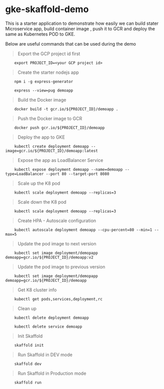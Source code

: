 # gke-skaffold-demo

This is a starter application to demonstrate how easily we can build stater Microservice app, build container image , push it to GCR and deploy the same as Kubernetes POD to GKE.

Below are useful commands that can be used during the demo

> Export the GCP project id first

```
    export PROJECT_ID=<your GCP project id>
```

> Create the starter nodejs app

```
	npm i -g express-generator

	express --view=pug demoapp
```
> Build the Docker image
```
    docker build -t gcr.io/${PROJECT_ID}/demoapp .
```

> Push the Docker image to GCR 

```
	docker push gcr.io/${PROJECT_ID}/demoapp
```

> Deploy the app to GKE

```
	kubectl create deployment demoapp --image=gcr.io/${PROJECT_ID}/demoapp:latest
```
> Expose the app as LoadBalancer Service 
```
	kubectl expose deployment demoapp --name=demoapp --type=LoadBalancer --port 80 --target-port 8080
```
> Scale up the K8 pod
```
	kubectl scale deployment demoapp --replicas=3
```
> Scale down the K8 pod
```
	kubectl scale deployment demoapp --replicas=3
```
> Create HPA - Autoscale configuration
```
	kubectl autoscale deployment demoapp --cpu-percent=80 --min=1 --max=5
```
> Update the pod image to next version
```
	kubectl set image deployment/demopapp demoapp=gcr.io/${PROJECT_ID}/demoapp:v2
```
> Update the pod image to previous version
```	
    kubectl set image deployment/demopapp demoapp=gcr.io/${PROJECT_ID}/demoapp
```
> Get K8 cluster info
```
    kubectl get pods,services,deployment,rc
```
> Clean up
```
	kubectl delete deployment demoapp

	kubectl delete service demoapp
```
> Init Skaffold	
```
    skaffold init
```

> Run Skaffold	in DEV mode
```
    skaffold dev
```
> Run Skaffold in Production mode	
```
    skaffold run
```

